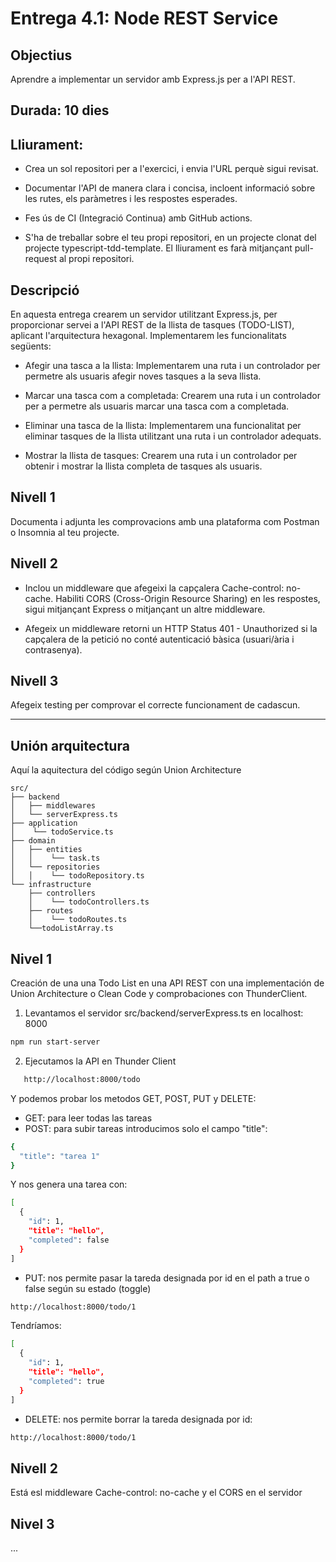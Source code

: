# Entrega 4.1: Node REST Service

## Objectius

Aprendre a implementar un servidor amb Express.js per a l'API REST.

## Durada: 10 dies

## Lliurament:

- Crea un sol repositori per a l'exercici, i envia l'URL perquè sigui revisat.

- Documentar l'API de manera clara i concisa, incloent informació sobre les rutes, els paràmetres i les respostes esperades.

- Fes ús de CI (Integració Continua) amb GitHub actions.

- S'ha de treballar sobre el teu propi repositori, en un projecte clonat del projecte typescript-tdd-template. El lliurament es farà mitjançant pull-request al propi repositori.

## Descripció

En aquesta entrega crearem un servidor utilitzant Express.js, per proporcionar servei a l'API REST de la llista de tasques (TODO-LIST), aplicant l'arquitectura hexagonal. Implementarem les funcionalitats següents:

- Afegir una tasca a la llista: Implementarem una ruta i un controlador per permetre als usuaris afegir noves tasques a la seva llista.

- Marcar una tasca com a completada: Crearem una ruta i un controlador per a permetre als usuaris marcar una tasca com a completada.

- Eliminar una tasca de la llista: Implementarem una funcionalitat per eliminar tasques de la llista utilitzant una ruta i un controlador adequats.

- Mostrar la llista de tasques: Crearem una ruta i un controlador per obtenir i mostrar la llista completa de tasques als usuaris.

## Nivell 1

Documenta i adjunta les comprovacions amb una plataforma com Postman o Insomnia al teu projecte.

## Nivell 2

- Inclou un middleware que afegeixi la capçalera Cache-control: no-cache. Habiliti CORS (Cross-Origin Resource Sharing) en les respostes, sigui mitjançant Express o mitjançant un altre middleware.

- Afegeix un middleware retorni un HTTP Status 401 - Unauthorized si la capçalera de la petició no conté autenticació bàsica (usuari/ària i contrasenya).

## Nivell 3

Afegeix testing per comprovar el correcte funcionament de cadascun.

<hr>

## Unión arquitectura

Aquí la aquitectura del código según Union Architecture

```
src/
├── backend
│   ├── middlewares
│   └── serverExpress.ts
├── application
│    └── todoService.ts
├── domain
│   ├── entities
│   │    └── task.ts
│   └── repositories
│   │    └── todoRepository.ts
└── infrastructure
    ├── controllers
    │    └── todoControllers.ts
    ├── routes
    │    └── todoRoutes.ts
    └──todoListArray.ts
```

## Nivel 1

Creación de una una Todo List en una API REST con una implementación de Union Architecture o Clean Code y comprobaciones con ThunderClient.

1. Levantamos el servidor src/backend/serverExpress.ts en localhost: 8000

```bash
npm run start-server
```

2. Ejecutamos la API en Thunder Client

```bash
   http://localhost:8000/todo
```

Y podemos probar los metodos GET, POST, PUT y DELETE:

- GET: para leer todas las tareas
- POST: para subir tareas introducimos solo el campo "title":

```bash
{
  "title": "tarea 1"
}
```

Y nos genera una tarea con:

```sh
[
  {
    "id": 1,
    "title": "hello",
    "completed": false
  }
]
```

- PUT: nos permite pasar la tareda designada por id en el path a true o false según su estado (toggle)

```sh
http://localhost:8000/todo/1
```

Tendríamos:

```sh
[
  {
    "id": 1,
    "title": "hello",
    "completed": true
  }
]
```

- DELETE: nos permite borrar la tareda designada por id:

```sh
http://localhost:8000/todo/1
```

## Nivell 2

Está esl middleware Cache-control: no-cache y el CORS en el servidor

## Nivel 3

...

